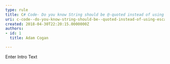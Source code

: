 ```yaml
---
type: rule
title: C# Code- Do you know String should be @-quoted instead of using escape character for "\\"?
uri: c-code--do-you-know-string-should-be--quoted-instead-of-using-escape-character-for-
created: 2018-04-30T22:20:15.0000000Z
authors:
- id: 1
  title: Adam Cogan

---
```




<span class='intro'> Enter Intro Text </span>




